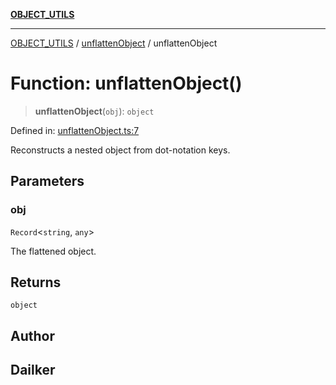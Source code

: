 [**OBJECT_UTILS**](../../README.md)

***

[OBJECT_UTILS](../../README.md) / [unflattenObject](../README.md) / unflattenObject

# Function: unflattenObject()

> **unflattenObject**(`obj`): `object`

Defined in: [unflattenObject.ts:7](https://github.com/dailker/everyutil/blob/db1e809d4c097dd2ba5f952e07c115f09a518c6c/src/object/unflattenObject.ts#L7)

Reconstructs a nested object from dot-notation keys.

## Parameters

### obj

`Record`\<`string`, `any`\>

The flattened object.

## Returns

`object`

## Author

## Dailker
